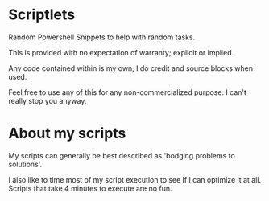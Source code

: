 # Scriptlets
Random Powershell Snippets to help with random tasks.

This is provided with no expectation of warranty; explicit or implied.

Any code contained within is my own, I do credit and source blocks when used.

Feel free to use any of this for any non-commercialized purpose. I can't really stop you anyway.

# About my scripts
My scripts can generally be best described as 'bodging problems to solutions'.

I also like to time most of my script execution to see if I can optimize it at all. Scripts that take 4 minutes to execute are no fun.
